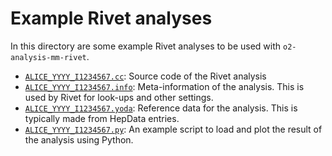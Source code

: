 # Example Rivet analyses

In this directory are some example Rivet analyses to be used with
`o2-analysis-mm-rivet`.

- [`ALICE_YYYY_I1234567.cc`](ALICE_YYYY_I1234567.cc): Source code of
  the Rivet analysis
- [`ALICE_YYYY_I1234567.info`](ALICE_YYYY_I1234567.info):
  Meta-information of the analysis.  This is used by Rivet for
  look-ups and other settings.
- [`ALICE_YYYY_I1234567.yoda`](ALICE_YYYY_I1234567.yoda): Reference
  data for the analysis.  This is typically made from HepData entries.
- [`ALICE_YYYY_I1234567.py`](ALICE_YYYY_I1234567.py):  An example
  script to load and plot the result of the analysis using Python.

<!-- EOF -->
